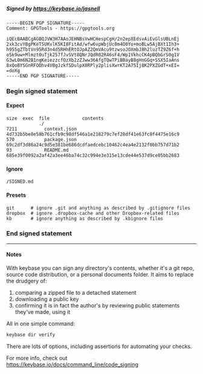 ##### Signed by https://keybase.io/jasnell
```
-----BEGIN PGP SIGNATURE-----
Comment: GPGTools - https://gpgtools.org

iQEcBAABCgAGBQJVW3H7AAoJEHNBsVwHCHespCgH/2n2epXEdsvAiEvGlsUBLnEj
2xk3cvYBgPKeTSUKvlK5KI8FitAd/wfw6vpWbjUc0m4O0Yo+moBLw5AjBXt1Ih3+
h955gZTbtVn95Rd3n4d5RHhERtOJpAZ2QmVAcu9tzwsoJOXmbJ8h2luzTZ9Z6f+h
o5k9uw+Mlmzt0uTjk257fJvSVt8QNrJQdR02R46sF4/Wp1VkhcCK4pBQbGrS0g1V
G3wL0m6N2B1ngKeiezzcfOzXb2zZJww36AfgTQwTPiBBayB8gHnGGq+SSX5IaAns
8xQoBYSGnRFODhv4VBgJzkfSDulpX0RPly2plisXwrKT2A7SIj8K2PXZGdT+xEI=
=doXg
-----END PGP SIGNATURE-----

```

<!-- END SIGNATURES -->

### Begin signed statement 

#### Expect

```
size  exec  file            contents                                                        
            ./                                                                              
7211          context.json  4d732b5be8e58b761cfb9c98df546a1e218279c7ef28df41e63fc8f4475e16c9
570           package.json  69c2df3d86a24c9d5e381be686dcdfaedcebc10462c4ea4e2132f0bb757d71b2
93            README.md     685e39f0092a2af42a3ee46ba74c32c994e3e315e13cde44e537d9ce05bb2683
```

#### Ignore

```
/SIGNED.md
```

#### Presets

```
git      # ignore .git and anything as described by .gitignore files
dropbox  # ignore .dropbox-cache and other Dropbox-related files    
kb       # ignore anything as described by .kbignore files          
```

<!-- summarize version = 0.0.9 -->

### End signed statement

<hr>

#### Notes

With keybase you can sign any directory's contents, whether it's a git repo,
source code distribution, or a personal documents folder. It aims to replace the drudgery of:

  1. comparing a zipped file to a detached statement
  2. downloading a public key
  3. confirming it is in fact the author's by reviewing public statements they've made, using it

All in one simple command:

```bash
keybase dir verify
```

There are lots of options, including assertions for automating your checks.

For more info, check out https://keybase.io/docs/command_line/code_signing